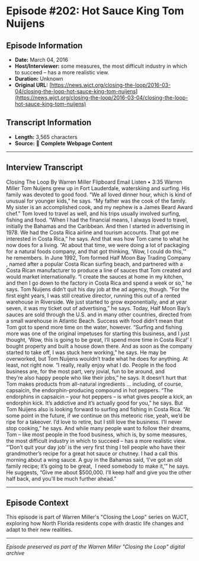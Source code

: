 # Episode #202: Hot Sauce King Tom Nuijens



## Episode Information

- **Date:** March 04, 2016
- **Host/Interviewer:** some measures, the most difficult industry in which to succeed – has a more realistic view.
- **Duration:** Unknown
- **Original URL:** [https://news.wjct.org/closing-the-loop/2016-03-04/closing-the-loop-hot-sauce-king-tom-nuijens](https://news.wjct.org/closing-the-loop/2016-03-04/closing-the-loop-hot-sauce-king-tom-nuijens)

## Transcript Information

- **Length:** 3,565 characters
- **Source:** 📝 **Complete Webpage Content**

---

## Interview Transcript

Closing The Loop
By
Warren Miller
Flipboard
Email
Listen
•
3:35
Warren Miller
Tom Nuijens grew up in Fort Lauderdale, waterskiing and surfing. His family was devoted to good food.
“We all loved dinner hour, which is kind of unusual for younger kids,” he says. “My father was the cook of the family. My sister is an accomplished cook, and my nephew is a James Beard Award chef.”
Tom loved to travel as well, and his trips usually involved surfing, fishing and food.
“When I had the financial means, I always loved to travel, initially the Bahamas and the Caribbean. And then I started in advertising in 1978. We had the Costa Rica airline and tourism accounts. That got me interested in Costa Rica,” he says.
And that was how Tom came to what he now does for a living.
“At about that time, we were doing a lot of packaging for a natural foods company, and that got thinking, ‘Wow, I could do this,’” he remembers.
In June 1992, Tom formed
Half Moon Bay Trading Company
, named after a popular Costa Rican surfing beach, and partnered with a Costa Rican manufacturer to produce a line of sauces that Tom created and would market internationally.
“I create the sauces at home in my kitchen, and then I go down to the factory in Costa Rica and spend a week or so,” he says.
Tom Nuijens didn’t quit his day job at the ad agency, though.
“For the first eight years, I was still creative director, running this out of a rented warehouse in Riverside. We just started to grow exponentially, and at year seven, it was my ticket out of advertising,” he says.
Today, Half Moon Bay’s sauces are sold through the U.S. and in many other countries, directed from a small warehouse in Atlantic Beach. Success with food didn’t mean that Tom got to spend more time on the water, however.
“Surfing and fishing more was one of the original impetuses for starting this business, and I just thought, ‘Wow, this is going to be great, I’ll spend more time in Costa Rica!’ I bought property and built a house down there. And as soon as the company started to take off, I was stuck here working,” he says.
He may be overworked, but Tom Nuijens wouldn’t trade what he does for anything. At least, not right now.
“I really, really enjoy what I do. People in the food business are, for the most part, very jovial, fun to be around, and they’re also happy people who like their jobs,” he says.
It doesn’t hurt that Tom makes products from all-natural ingredients … including, of course, capsaicin, the endorphin-producing compound in hot peppers.
“The endorphins in capsaicin – your hot peppers – is what gives people a kick, an endorphin kick. It’s addictive and it’s actually good for you,” he says.
But Tom Nuijens also is looking forward to surfing and fishing in Costa Rica.
“At some point in the future, if we continue on this meteoric rise, yeah, we’d be ripe for a takeover. I’d love to retire, but I still love the business. I’ll never stop cooking,” he says.
And while many people want to follow their dreams, Tom – like most people in the food business, which is, by some measures, the most difficult industry in which to succeed – has a more realistic view.
“’Don’t quit your day job’ is the very first thing I tell people who have their grandmother’s recipe for a great hot sauce or chutney. I had a call this morning about a wing sauce. A guy in the Bahamas said, ‘I’ve got an old family recipe; it’s going to be great,  I need somebody to make it,’” he says.
He suggests, “Give me about $500,000. I’ll keep half and give you the other half back, and you’ll be much further ahead.”

---

## Episode Context

This episode is part of Warren Miller's "Closing the Loop" series on WJCT, exploring how North Florida residents cope with drastic life changes and adapt to their new realities.



---

*Episode preserved as part of the Warren Miller "Closing the Loop" digital archive*
